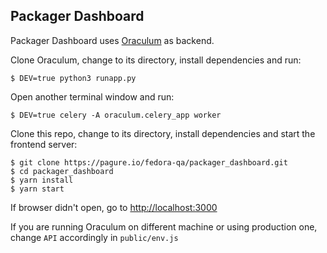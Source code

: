 ## Packager Dashboard

Packager Dashboard uses [Oraculum](https://pagure.io/fedora-qa/oraculum) as backend.

Clone Oraculum, change to its directory, install dependencies and run:
```
$ DEV=true python3 runapp.py
```
Open another terminal window and run:
```
$ DEV=true celery -A oraculum.celery_app worker
```

Clone this repo, change to its directory, install dependencies and start the frontend server:
```
$ git clone https://pagure.io/fedora-qa/packager_dashboard.git
$ cd packager_dashboard
$ yarn install
$ yarn start
```

If browser didn't open, go to [http://localhost:3000](http://localhost:3000)

If you are running Oraculum on different machine or using production one, change `API` accordingly in `public/env.js`

